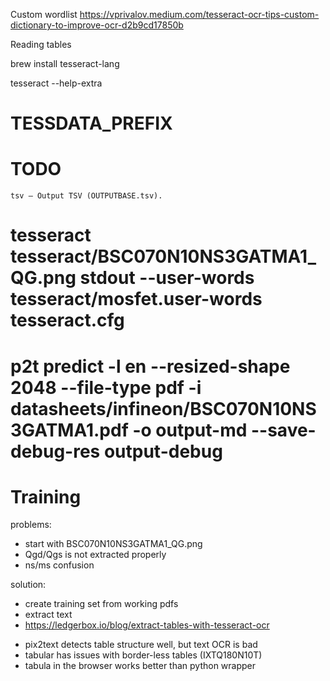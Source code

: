 Custom wordlist https://vprivalov.medium.com/tesseract-ocr-tips-custom-dictionary-to-improve-ocr-d2b9cd17850b

Reading tables 


brew install tesseract-lang

tesseract --help-extra
# TESSDATA_PREFIX


# TODO
`tsv — Output TSV (OUTPUTBASE.tsv).`


# tesseract tesseract/BSC070N10NS3GATMA1_QG.png stdout --user-words tesseract/mosfet.user-words tesseract.cfg

# p2t predict -l en --resized-shape 2048 --file-type pdf -i datasheets/infineon/BSC070N10NS3GATMA1.pdf -o output-md --save-debug-res output-debug



# Training

problems:
- start with BSC070N10NS3GATMA1_QG.png
- Qgd/Qgs is not extracted properly
- ns/ms confusion

solution:
- create training set from working pdfs
- extract text
- https://ledgerbox.io/blog/extract-tables-with-tesseract-ocr


* pix2text detects table structure well, but text OCR is bad
* tabular has issues with border-less tables (IXTQ180N10T)
* tabula in the browser works better than python wrapper
